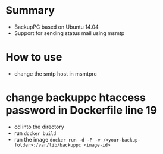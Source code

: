 # Summary
* BackupPC based on Ubuntu 14.04
* Support for sending status mail using msmtp

# How to use
* change the smtp host in msmtprc
# change backuppc htaccess password in Dockerfile line 19
* cd into the directory
* run ```docker build```
* run the image ```docker run -d -P -v /<your-backup-folder>:/var/lib/backuppc <image-id>```

